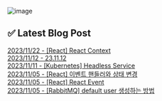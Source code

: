 ![image](https://user-images.githubusercontent.com/76645095/162124599-f9d701d6-e523-49c4-a6ce-193dc38f1026.png)

## ✅ Latest Blog Post

[2023/11/22 - [React] React Context](http://blog.naver.com/ds4ouj/223272041173) <br/>
[2023/11/12 - 23.11.12](http://blog.naver.com/ds4ouj/223262501209) <br/>
[2023/11/11 - [Kubernetes] Headless Service](http://blog.naver.com/ds4ouj/223262109570) <br/>
[2023/11/05 - [React] 이벤트 핸들러와 상태 변경](http://blog.naver.com/ds4ouj/223256401906) <br/>
[2023/11/05 - [React] React Event](http://blog.naver.com/ds4ouj/223256383682) <br/>
[2023/11/05 - [RabbitMQ] default user 생성하는 방법](http://blog.naver.com/ds4ouj/223256280351) <br/>
